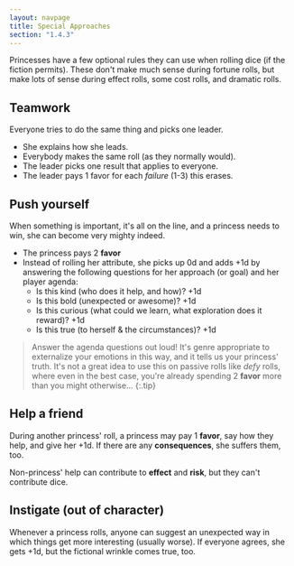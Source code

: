 ```yaml
---
layout: navpage
title: Special Approaches
section: "1.4.3"
---
```


Princesses have a few optional rules they can use when rolling dice (if the fiction permits).
These don't make much sense during fortune rolls, but make lots of sense during effect rolls, some cost rolls, and dramatic rolls.

## Teamwork

Everyone tries to do the same thing and picks one leader.
* She explains how she leads.
* Everybody makes the same roll (as they normally would).
* The leader picks one result that applies to everyone.
* The leader pays 1 favor for each _failure_ (1-3) this erases.

## Push yourself

When something is important, it's all on the line, and a princess needs to win, she can become very mighty indeed.
* The princess pays 2 **favor**
* Instead of rolling her attribute, she picks up 0d and adds +1d by answering the following questions for her approach (or goal) and her player agenda:
  * Is this kind (who does it help, and how)? +1d
  * Is this bold (unexpected or awesome)? +1d
  * Is this curious (what could we learn, what exploration does it reward)? +1d
  * Is this true (to herself & the circumstances)? +1d

> Answer the agenda questions out loud!
> It's genre appropriate to externalize your emotions in this way, and it tells us your princess' truth.
> It's not a great idea to use this on passive rolls like _defy_ rolls, where even in the best case, you're already spending 2 **favor** more than you might otherwise...
{:.tip}

## Help a friend

During another princess' roll, a princess may pay 1 **favor**, say how they help, and give her +1d.
If there are any **consequences**, she suffers them, too.

Non-princess' help can contribute to **effect** and **risk**, but they can't contribute dice.

## Instigate (out of character)

Whenever a princess rolls, anyone can suggest an unexpected way in which things get more interesting (usually worse).
If everyone agrees, she gets +1d, but the fictional wrinkle comes true, too.